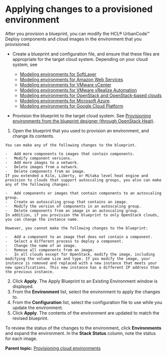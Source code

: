 # Applying changes to a provisioned environment

After you provision a blueprint, you can modify the HCL® UrbanCode™ Deploy components and cloud images in the environment that you provisioned.

-   Create a blueprint and configuration file, and ensure that these files are appropriate for the target cloud system. Depending on your cloud system, see
    -   [Modeling environments for SoftLayer](blueprint_edit_softlayer.md#)
    -   [Modeling environments for Amazon Web Services](blueprint_edit_ec2.md)
    -   [Modeling environments for VMware vCenter](blueprint_edit_vc.md)
    -   [Modeling environments for VMware vRealize Automation](blueprint_edit_vra.md)
    -   [Modeling environments for OpenStack and OpenStack-based clouds](blueprint_edit_os.md)
    -   [Modeling environments for Microsoft Azure](blueprint_edit_azure.md).
    -   [Modeling environments for Google Cloud Platform](blueprint_edit_google_cloud.md)

-   Provision the blueprint to the target cloud system. See [Provisioning environments from the blueprint designer \(through OpenStack Heat\)](env_provision_edt.md#).

1.   Open the blueprint that you used to provision an environment, and change its contents. 

    You can make any of the following changes to the blueprint.

    -   Add more components to images that contain components.
    -   Modify component versions.
    -   Add more images to a network.
    -   Delete images from a network.
    -   Delete components from an image.
    If you extended a Kilo, Liberty, or Mitaka level heat engine and provision to clouds that support autoscaling groups, you also can make any of the following changes:

    -   Add components or images that contain components to an autoscaling group.
    -   Create an autoscaling group that contains an image.
    -   Modify the version of components in an autoscaling group.
    -   Delete components from an image in an autoscaling group.
    In addition, if you provision the blueprint to only OpenStack clouds, you can change the instance name.

    However, you cannot make the following changes to the blueprint:

    -   Add a component to an image that does not contain a component.
    -   Select a different process to deploy a component.
    -   Change the name of an image.
    -   Remove all components from an image.
    -   In all clouds except for OpenStack, modify the image, including modifying the volume size and type. If you modify the image, your instance is removed and replaced with a new instance that meets your new specifications. This new instance has a different IP address than the previous instance.
2.   Click **Apply**. The Apply Blueprint to an Existing Environment window is displayed.
3.   From the **Environment** list, select the environment to apply the changes to. 
4.   From the **Configuration** list, select the configuration file to use while you update the environment. 
5.   Click **Apply**. The contents of the environment are updated to match the revised blueprint.

To review the status of the changes to the environment, click **Environments** and expand the environment. In the **Stack Status** column, note the status for each image.

**Parent topic:** [Provisioning cloud environments](../../com.ibm.edt.doc/topics/env_provision_ov.md)

